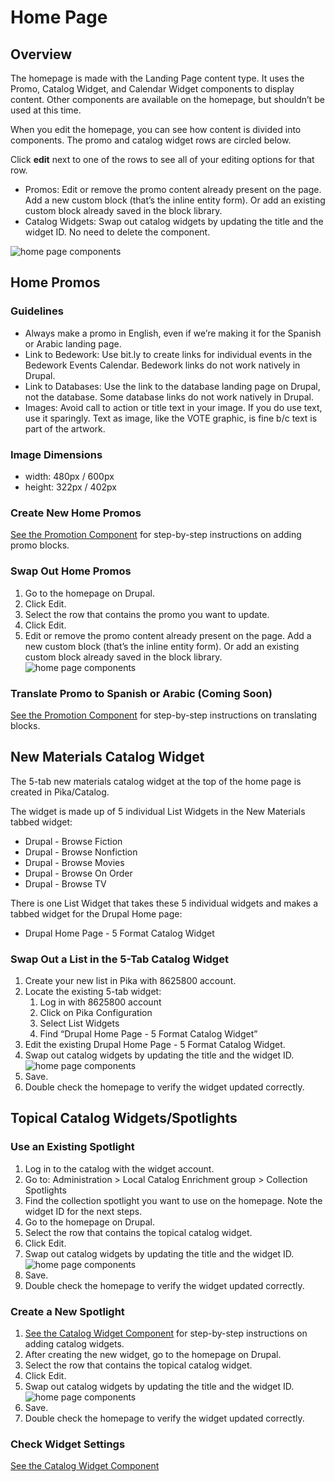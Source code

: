 # Home Page

## Overview

The homepage is made with the Landing Page content type. It uses the Promo, Catalog Widget, and Calendar Widget components to display content. Other components are available on the homepage, but shouldn’t be used at this time.

When you edit the homepage, you can see how content is divided into components. The promo and catalog widget rows are circled below.

Click **edit** next to one of the rows to see all of your editing options for that row.

- Promos: Edit or remove the promo content already present on the page. Add a new custom block (that’s the inline entity form). Or add an existing custom block already saved in the block library.
- Catalog Widgets: Swap out catalog widgets by updating the title and the widget ID. No need to delete the component.

![home page components](/img/site-orientation-1.png)

## Home Promos

### Guidelines

- Always make a promo in English, even if we’re making it for the Spanish or Arabic landing page.
- Link to Bedework: Use bit.ly to create links for individual events in the Bedework Events Calendar. Bedework links do not work natively in Drupal.
- Link to Databases: Use the link to the database landing page on Drupal, not the database. Some database links do not work natively in Drupal.
- Images: Avoid call to action or title text in your image. If you do use text, use it sparingly. Text as image, like the VOTE graphic, is fine b/c text is part of the artwork.

### Image Dimensions

- width: 480px / 600px
- height: 322px / 402px

### Create New Home Promos

[See the Promotion Component](/docs/add-update-content/add-content-with-components/promotion/) for step-by-step instructions on adding promo blocks.

### Swap Out Home Promos

1. Go to the homepage on Drupal.
1. Click Edit.
1. Select the row that contains the promo you want to update.
1. Click Edit.
1. Edit or remove the promo content already present on the page.
Add a new custom block (that’s the inline entity form). Or add an existing custom block already saved in the block library.  
![home page components](/img/site-orientation-2.png)

### Translate Promo to Spanish or Arabic (Coming Soon)

[See the Promotion Component](/docs/add-update-content/add-content-with-components/promotion/) for step-by-step instructions on translating blocks.

## New Materials Catalog Widget

The 5-tab new materials catalog widget at the top of the home page is created in Pika/Catalog.

The widget is made up of 5 individual List Widgets in the New Materials tabbed widget:

- Drupal - Browse Fiction
- Drupal - Browse Nonfiction
- Drupal - Browse Movies
- Drupal - Browse On Order
- Drupal - Browse TV

There is one List Widget that takes these 5 individual widgets and makes a tabbed widget for the Drupal Home page:

 - Drupal Home Page - 5 Format Catalog Widget

### Swap Out a List in the 5-Tab Catalog Widget

1. Create your new list in Pika with 8625800 account.
1. Locate the existing 5-tab widget:
      1. Log in with 8625800 account
      1. Click on Pika Configuration
      1. Select List Widgets
      1. Find “Drupal Home Page - 5 Format Catalog Widget”
1. Edit the existing Drupal Home Page - 5 Format Catalog Widget.
1. Swap out catalog widgets by updating the title and the widget ID.   
![home page components](/img/site-orientation-3.png)
1. Save.
1. Double check the homepage to verify the widget updated correctly.

## Topical Catalog Widgets/Spotlights

### Use an Existing Spotlight

1. Log in to the catalog with the widget account.
1. Go to: Administration > Local Catalog Enrichment group > Collection Spotlights
1. Find the collection spotlight you want to use on the homepage. Note the widget ID for the next steps.
1. Go to the homepage on Drupal.
1. Select the row that contains the topical catalog widget.
1. Click Edit.
1. Swap out catalog widgets by updating the title and the widget ID.   
![home page components](/img/site-orientation-3.png)
1. Save.
1. Double check the homepage to verify the widget updated correctly.

### Create a New Spotlight

1. [See the Catalog Widget Component](/docs/add-update-content/add-content-with-components/catalog-widget/) for step-by-step instructions on adding catalog widgets.
1. After creating the new widget, go to the homepage on Drupal.
1. Select the row that contains the topical catalog widget.
1. Click Edit.
1. Swap out catalog widgets by updating the title and the widget ID.   
![home page components](/img/site-orientation-3.png)
1. Save.
1. Double check the homepage to verify the widget updated correctly.

### Check Widget Settings

[See the Catalog Widget Component](/docs/add-update-content/add-content-with-components/catalog-widget/#widget-settings)
